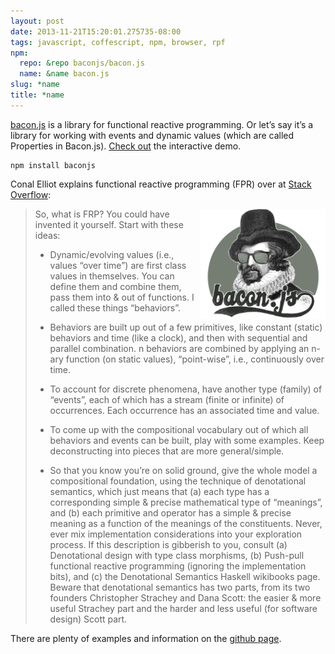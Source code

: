 ```yaml
---
layout: post
date: 2013-11-21T15:20:01.275735-08:00
tags: javascript, coffescript, npm, browser, rpf
npm:
  repo: &repo baconjs/bacon.js
  name: &name bacon.js
slug: *name
title: *name
---
```

[bacon.js](https://github.com/baconjs/bacon.js) is a library for
functional reactive programming. Or let’s say it’s a library for working
with events and dynamic values (which are called Properties in
Bacon.js). [Check out](http://raimohanska.github.io/bacon.js-slides/)
the interactive demo.

    npm install baconjs

Conal Elliot explains functional reactive programming (FPR) over at
[Stack Overflow](http://stackoverflow.com/questions/1028250/what-is-functional-reactive-programming/1030631#1030631):

<img class="hide-on-mobile" src="/images/posts/baconjs.png" style="width: 200px; float: right"/>

> So, what is FRP? You could have invented it yourself. Start with these
> ideas:
>
> -   Dynamic/evolving values (i.e., values “over time”) are first class
>     values in themselves. You can define them and combine them, pass
>     them into & out of functions. I called these things “behaviors”.
>
> -   Behaviors are built up out of a few primitives, like constant
>     (static) behaviors and time (like a clock), and then with
>     sequential and parallel combination. n behaviors are combined by
>     applying an n-ary function (on static values), “point-wise”, i.e.,
>     continuously over time.
>
> -   To account for discrete phenomena, have another type (family) of
>     “events”, each of which has a stream (finite or infinite) of
>     occurrences. Each occurrence has an associated time and value.
>
> -   To come up with the compositional vocabulary out of which all
>     behaviors and events can be built, play with some examples. Keep
>     deconstructing into pieces that are more general/simple.
>
> -   So that you know you’re on solid ground, give the whole model a
>     compositional foundation, using the technique of denotational
>     semantics, which just means that (a) each type has a corresponding
>     simple & precise mathematical type of “meanings”, and (b) each
>     primitive and operator has a simple & precise meaning as a
>     function of the meanings of the constituents. Never, ever mix
>     implementation considerations into your exploration process. If
>     this description is gibberish to you, consult (a) Denotational
>     design with type class morphisms, (b) Push-pull functional
>     reactive programming (ignoring the implementation bits), and (c)
>     the Denotational Semantics Haskell wikibooks page. Beware that
>     denotational semantics has two parts, from its two founders
>     Christopher Strachey and Dana Scott: the easier & more useful
>     Strachey part and the harder and less useful (for software design)
>     Scott part.

There are plenty of examples and information on the [github page](https://github.com/baconjs/bacon.js).
